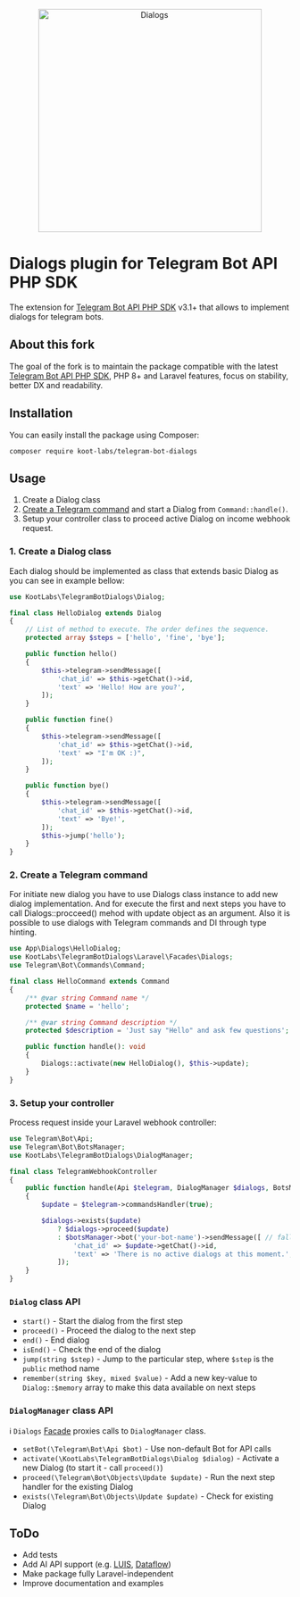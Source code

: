 <p align="center"><img src="https://user-images.githubusercontent.com/5278175/176997422-79e5c4c1-ff43-438e-b30e-651bb8e17bcf.png" alt="Dialogs" width="400"></p>

# Dialogs plugin for Telegram Bot API PHP SDK

The extension for [Telegram Bot API PHP SDK](https://github.com/irazasyed/telegram-bot-sdk) v3.1+ that allows to implement dialogs for telegram bots.


## About this fork

The goal of the fork is to maintain the package compatible with the latest [Telegram Bot API PHP SDK](https://github.com/irazasyed/telegram-bot-sdk),
PHP 8+ and Laravel features, focus on stability, better DX and readability.


## Installation

You can easily install the package using Composer:

```shell
composer require koot-labs/telegram-bot-dialogs
```


## Usage

1. Create a Dialog class
2. [Create a Telegram command](https://telegram-bot-sdk.readme.io/docs/commands-system) and start a Dialog from `Command::handle()`.
3. Setup your controller class to proceed active Dialog on income webhook request.


### 1. Create a Dialog class

Each dialog should be implemented as class that extends basic Dialog as you can see in example bellow:

```php
use KootLabs\TelegramBotDialogs\Dialog;

final class HelloDialog extends Dialog
{
    // List of method to execute. The order defines the sequence.
    protected array $steps = ['hello', 'fine', 'bye'];

    public function hello()
    {
        $this->telegram->sendMessage([
            'chat_id' => $this->getChat()->id,
            'text' => 'Hello! How are you?',
        ]);
    }

    public function fine()
    {
        $this->telegram->sendMessage([
            'chat_id' => $this->getChat()->id,
            'text' => "I'm OK :)",
        ]);
    }

    public function bye()
    {
        $this->telegram->sendMessage([
            'chat_id' => $this->getChat()->id,
            'text' => 'Bye!',
        ]);
        $this->jump('hello');
    }
}
```


### 2. Create a Telegram command

For initiate new dialog you have to use Dialogs class instance to add new dialog implementation. And for execute the first and next steps you have to call Dialogs::procceed() mehod with update object as an argument. Also it is possible to use dialogs with Telegram commands and DI through type hinting.

```php
use App\Dialogs\HelloDialog;
use KootLabs\TelegramBotDialogs\Laravel\Facades\Dialogs;
use Telegram\Bot\Commands\Command;

final class HelloCommand extends Command
{
    /** @var string Command name */
    protected $name = 'hello';

    /** @var string Command description */
    protected $description = 'Just say "Hello" and ask few questions';

    public function handle(): void
    {
        Dialogs::activate(new HelloDialog(), $this->update);
    }
}
```


### 3. Setup your controller

Process request inside your Laravel webhook controller:

```php
use Telegram\Bot\Api;
use Telegram\Bot\BotsManager;
use KootLabs\TelegramBotDialogs\DialogManager;

final class TelegramWebhookController
{
    public function handle(Api $telegram, DialogManager $dialogs, BotsManager $botsManager): void
    {
        $update = $telegram->commandsHandler(true);

        $dialogs->exists($update)
            ? $dialogs->proceed($update)
            : $botsManager->bot('your-bot-name')->sendMessage([ // fallback message
                'chat_id' => $update->getChat()->id,
                'text' => 'There is no active dialogs at this moment.',
            ]);
    }
}
```

### `Dialog` class API

- `start()` - Start the dialog from the first step
- `proceed()` - Proceed the dialog to the next step
- `end()` - End dialog
- `isEnd()` - Check the end of the dialog
- `jump(string $step)` - Jump to the particular step, where `$step` is the `public` method name
- `remember(string $key, mixed $value)` - Add a new key-value to `Dialog::$memory` array to make this data available on next steps


### `DialogManager` class API

ℹ️ `Dialogs` [Facade](https://laravel.com/docs/master/facades) proxies calls to `DialogManager` class.

- `setBot(\Telegram\Bot\Api $bot)` - Use non-default Bot for API calls
- `activate(\KootLabs\TelegramBotDialogs\Dialog $dialog)` - Activate a new Dialog (to start it - call `proceed()`)
- `proceed(\Telegram\Bot\Objects\Update $update)` - Run the next step handler for the existing Dialog
- `exists(\Telegram\Bot\Objects\Update $update)` - Check for existing Dialog


## ToDo

- Add tests
- Add AI API support (e.g. [LUIS](https://www.luis.ai/), [Dataflow](https://cloud.google.com/dataflow))
- Make package fully Laravel-independent
- Improve documentation and examples
